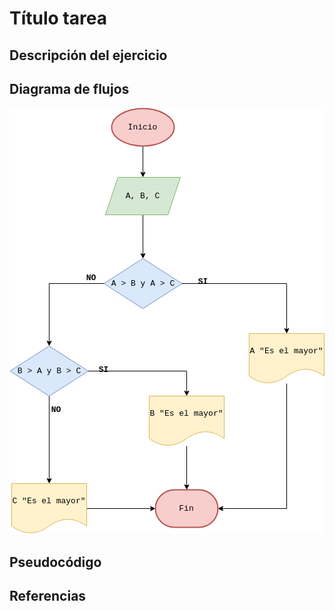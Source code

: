 <div align="justify">

# Título tarea

<!-- Recuerda que

## 1. Subtítulo tarea

### 1.1 Subtítulo de la tarea

-- Incluir imagenes

<div align="center">
    <img src="images/diagrama-flujo.png"/> 
</div>

-->

## Descripción del ejercicio

## Diagrama de flujos
<div align="center">
<img src="images/Diagrama-flujo.png"/>
</div>

## Pseudocódigo

## Referencias


</div>